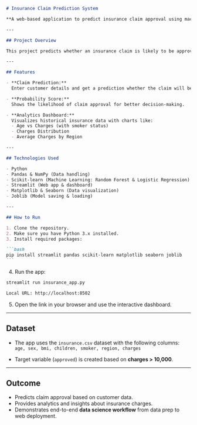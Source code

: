 ````markdown
# Insurance Claim Prediction System

**A web-based application to predict insurance claim approval using machine learning and interactive analytics.**

---

## Project Overview

This project predicts whether an insurance claim is likely to be approved based on customer details such as age, BMI, smoker status, number of children, and region. It also provides an **interactive dashboard** for data analytics and visualization.

---

## Features

- **Claim Prediction:**  
  Enter customer details and get a prediction whether the claim will be approved (high charges expected) or not.

- **Probability Score:**  
  Shows the likelihood of claim approval for better decision-making.

- **Analytics Dashboard:**  
  Visualizes historical insurance data with charts like:
  - Age vs Charges (with smoker status)
  - Charges Distribution
  - Average Charges by Region

---

## Technologies Used

- Python
- Pandas & NumPy (Data handling)
- Scikit-learn (Machine Learning: Random Forest & Logistic Regression)
- Streamlit (Web app & dashboard)
- Matplotlib & Seaborn (Data visualization)
- Joblib (Model saving & loading)

---

## How to Run

1. Clone the repository.
2. Make sure you have Python 3.x installed.
3. Install required packages:

```bash
pip install streamlit pandas scikit-learn matplotlib seaborn joblib
```
````

4. Run the app:

```bash
streamlit run insurance_app.py
```

```bash
Local URL: http://localhost:8502
```

5. Open the link in your browser and use the interactive dashboard.

---

## Dataset

- The app uses the `insurance.csv` dataset with the following columns:
  `age, sex, bmi, children, smoker, region, charges`

- Target variable (`approved`) is created based on **charges > 10,000**.

---

## Outcome

- Predicts claim approval based on customer data.
- Provides analytics and insights about insurance charges.
- Demonstrates end-to-end **data science workflow** from data prep to web deployment.
